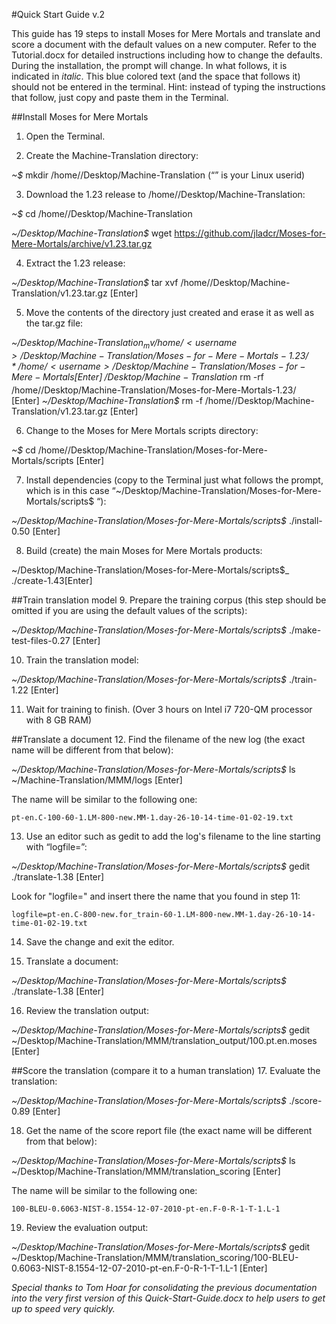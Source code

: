 #Quick Start Guide v.2

This guide has 19 steps to install Moses for Mere Mortals and translate and score a document with the default values on a new computer. Refer to the Tutorial.docx for detailed instructions including how to change the defaults. During the installation, the prompt will change. In what follows, it is indicated in _italic_. This blue colored text (and the space that follows it) should not be entered in the terminal. Hint: instead of typing the instructions that follow, just copy and paste them in the Terminal.

##Install Moses for Mere Mortals 
1. Open the Terminal.

2. Create the Machine-Translation directory:

  _~$_ mkdir /home/<username>/Desktop/Machine-Translation (“<username>” is your Linux userid)
  
3. Download the 1.23 release to /home/<username>/Desktop/Machine-Translation:

  _~$_ cd /home/<username>/Desktop/Machine-Translation
  
  _~/Desktop/Machine-Translation$_ wget https://github.com/jladcr/Moses-for-Mere-Mortals/archive/v1.23.tar.gz
  
4. Extract the 1.23 release:
 
  _~/Desktop/Machine-Translation$_ tar xvf /home/<username>/Desktop/Machine-Translation/v1.23.tar.gz [Enter]
  
5. Move the contents of the directory just created and erase it as well as the tar.gz file:

  _~/Desktop/Machine-Translation$_ mv /home/<username>/Desktop/Machine-Translation/Moses-for-Mere-Mortals-1.23/* /home/<username>/Desktop/Machine-Translation/Moses-for-Mere-Mortals [Enter]
  _~/Desktop/Machine-Translation$_ rm -rf /home/<username>/Desktop/Machine-Translation/Moses-for-Mere-Mortals-1.23/ [Enter]
  _~/Desktop/Machine-Translation$_ rm -f /home/<username>/Desktop/Machine-Translation/v1.23.tar.gz [Enter]
   
6. Change to the Moses for Mere Mortals scripts directory:

  _~$_ cd /home/<username>/Desktop/Machine-Translation/Moses-for-Mere-Mortals/scripts [Enter]
  
7. Install dependencies (copy to the Terminal just what follows the prompt, which is in this case “~/Desktop/Machine-Translation/Moses-for-Mere-Mortals/scripts$ “):

  _~/Desktop/Machine-Translation/Moses-for-Mere-Mortals/scripts$_ ./install-0.50 [Enter]
  
8. Build (create) the main Moses for Mere Mortals products:

  ~/Desktop/Machine-Translation/Moses-for-Mere-Mortals/scripts$_ ./create-1.43[Enter]
  
##Train translation model 
9. Prepare the training corpus (this step should be omitted if you are using the default values of the scripts): 

  _~/Desktop/Machine-Translation/Moses-for-Mere-Mortals/scripts$_ ./make-test-files-0.27 [Enter]
   
10. Train the translation model:

  _~/Desktop/Machine-Translation/Moses-for-Mere-Mortals/scripts$_ ./train-1.22 [Enter]
  
11. Wait for training to finish. (Over 3 hours on Intel i7 720-QM processor with 8 GB RAM)

##Translate a document
12. Find the filename of the new log (the exact name will be different from that below):
 
  _~/Desktop/Machine-Translation/Moses-for-Mere-Mortals/scripts$_ ls ~/Machine-Translation/MMM/logs [Enter]
  
  The name will be similar to the following one:
  
    pt-en.C-100-60-1.LM-800-new.MM-1.day-26-10-14-time-01-02-19.txt
    
13. Use an editor such as gedit to add the log's filename to the line starting with “logfile=”:
 
  _~/Desktop/Machine-Translation/Moses-for-Mere-Mortals/scripts$_ gedit ./translate-1.38 [Enter]
  
  Look for "logfile=" and insert there the name that you found in step 11:
  
    logfile=pt-en.C-800-new.for_train-60-1.LM-800-new.MM-1.day-26-10-14-time-01-02-19.txt
    
14. Save the change and exit the editor.

15. Translate a document:
 
  _~/Desktop/Machine-Translation/Moses-for-Mere-Mortals/scripts$_ ./translate-1.38 [Enter]
  
16. Review the translation output: 

  _~/Desktop/Machine-Translation/Moses-for-Mere-Mortals/scripts$_ gedit \
  ~/Desktop/Machine-Translation/MMM/translation_output/100.pt.en.moses [Enter]
  
##Score the translation (compare it to a human translation)
17. Evaluate the translation:
 
  _~/Desktop/Machine-Translation/Moses-for-Mere-Mortals/scripts$_ ./score-0.89 [Enter]
  
18. Get the name of the score report file (the exact name will be different from that below):
 
  _~/Desktop/Machine-Translation/Moses-for-Mere-Mortals/scripts$_ ls ~/Desktop/Machine-Translation/MMM/translation_scoring [Enter] 

  The name will be similar to the following one:

    100-BLEU-0.6063-NIST-8.1554-12-07-2010-pt-en.F-0-R-1-T-1.L-1 
    
19. Review the evaluation output: 

  _~/Desktop/Machine-Translation/Moses-for-Mere-Mortals/scripts$_ gedit \
~/Desktop/Machine-Translation/MMM/translation_scoring/100-BLEU-0.6063-NIST-8.1554-12-07-2010-pt-en.F-0-R-1-T-1.L-1 [Enter] 

_Special thanks to Tom Hoar for consolidating the previous documentation into the very first version of this Quick-Start-Guide.docx to help users to get up to speed very quickly._
